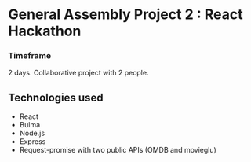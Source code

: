 # General Assembly Project 2 : React Hackathon
### Timeframe
2 days. Collaborative project with 2 people.
## Technologies used
* React
* Bulma
* Node.js
* Express
* Request-promise with two public APIs (OMDB and movieglu)
